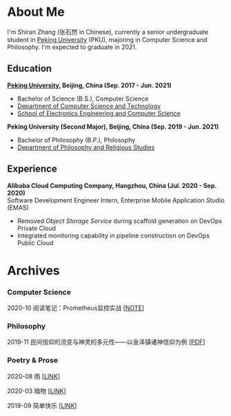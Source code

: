 # About Me

I'm Shiran Zhang (张石然 in Chinese), currently a senior undergraduate student in [Peking University](http://english.pku.edu.cn/) (PKU), majoring in Computer Science and Philosophy. I'm expected to graduate in 2021.

## Education

<div align="left">
    <strong><a href="http://english.pku.edu.cn/">Peking University</a>, Beijing, China (Sep. 2017 - Jun. 2021)</strong>
    <ul>
        <li>Bachelor of Science (B.S.), Computer Science</li>
        <li><a href="https://cs.pku.edu.cn/English/Home.htm">Department of Computer Science and Technology</a></li>
        <li><a href="http://eecs.pku.edu.cn/Home/HOME.htm">School of Electronics Engineering and Computer Science</a></li>
    </ul>
</div>

<div align="left">
    <strong>Peking University (Second Major), Beijing, China (Sep. 2019 - Jun. 2021)</strong>
    <ul>
        <li>Bachelor of Philosophy (B.P.), Philosophy</li>
        <li><a href="https://en.phil.pku.edu.cn/">Department of Philosophy and Religious Studies</a></li>
    </ul>
</div>


## Experience

<div align="left">
    <strong>Alibaba Cloud Computing Company, Hangzhou, China (Jul. 2020 - Sep. 2020)</strong>
    <br />Software Development Engineer Intern, Enterprise Mobile Application Studio (EMAS)
    <ul>
        <li>Removed <i>Object Storage Service</i> during scaffold generation on DevOps Private Cloud</li>
        <li>Integrated monitoring capability in pipeline construction on DevOps Public Cloud</li>
    </ul>
</div>

# Archives

### Computer Science

2020-10 阅读笔记：Prometheus监控实战 \[[NOTE](/docs/cs/Monitoring_with_Prometheus.md)\]

### Philosophy

2019-11 民间信仰的流变与神灵的多元性——以金泽镇诸神信仰为例 \[[PDF](/docs/phil/Folk_Belief’s_Evolution_and_the_Diversity_of_Gods.pdf)\]

### Poetry & Prose

2020-08 雨 \[[LINK](/docs/poems/2020-08-雨.md)\]

2020-03 暗物 \[[LINK](/docs/poems/2020-03-26-暗物.md)\]

2019-09 简单快乐 \[[LINK](/docs/poems/2019-09-14-简单快乐.md)\]
